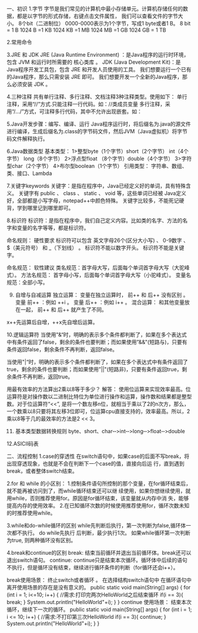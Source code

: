 一、初识
1.字节
字节是我们常见的计算机中最小存储单元。计算机存储任何的数据，都是以字节的形式存储，右键点击文件属性， 我们可以查看文件的字节大小。 8个bit（二进制位） 0000-0000表示为1个字节，写成1 byte或者1 B。
8 bit = 1 B
1024 B =1 KB
1024 KB =1 MB
1024 MB =1 GB
1024 GB = 1 TB

2.常用命令


3.JRE 和 JDK
JRE (Java Runtime Environment) ：是Java程序的运行时环境，包含 JVM 和运行时所需要的 核心类库 。
JDK (Java Development Kit)：是Java程序开发工具包，包含 JRE 和开发人员使用的工具。
我们想要运行一个已有的Java程序，那么只需安装 JRE 即可。
我们想要开发一个全新的Java程序，那么必须安装 JDK 。

4.三种注释
共有单行注释、多行注释、文档注释3种注释类型。使用如下：
单行注释，采用“//”方式.只能注释一行代码。如：//类成员变量
多行注释，采用“/…/”方式，可注释多行代码，其中不允许出现嵌套。如：

5.Java开发步骤：编写、编译、运行
Java程序运行时，将后缀名为.java的源文件进行编译，生成后缀名为.class的字节码文件，然后JVM（Java虚拟机）将字节码文件解释执行。

6.Java数据类型
基本类型：
1>整型byte（1个字节）short（2个字节） int（4个字节） long（8个字节）
2>浮点型float （8个字节）double（4个字节）
3>字符型char（2个字节）
4>布尔型boolean（1个字节）
引用类型：
字符串、数组、类、接口、Lambda

7.关键字keywords
关键字：是指在程序中，Java已经定义好的单词，具有特殊含义。 关键字有 public 、 class 、 static 、 void 等，这些单词已经被 Java定义好，全部都是小写字母，notepad++中颜色特殊。 关键字比较多，不能死记硬背，学到哪里记到哪里即可。

8.标识符
标识符：是指在程序中，我们自己定义内容。比如类的名字、方法的名字和变量的名字等等，都是标识符。

命名规则： 硬性要求
标识符可以包含 英文字母26个(区分大小写) 、 0-9数字 、 $（美元符号） 和 _（下划线） 。
标识符不能以数字开头。
标识符不能是关键字。

命名规范： 软性建议
类名规范：首字母大写，后面每个单词首字母大写（大驼峰式）。
方法名规范： 首字母小写，后面每个单词首字母大写（小驼峰式）。
变量名规范：全部小写。

9. 自增与自减运算
独立运算： 变量在独立运算时， 前++ 和 后++ 没有区别 。 变量 前++ ：例如 ++i 。 变量 后++ ：例如 i++ 。
混合运算： 和其他变量放在一起， 前++ 和 后++ 就产生了不同。

x++先运算后自增，++x先自增后运算。

10.逻辑运算符
当使⽤"&“时，明确的表示多个条件都判断了，如果在多个表达式中有条件返回了false，剩余的条件也要判断；⽽如果使⽤”&&"(短路与)，只要有条件返回false，剩余条件不再判断，返回false。

当使⽤"|“时，明确的表示多个条件都判断了，如果在多个表达式中有条件返回了true，剩余的条件也要判断；⽽如果使⽤”||"(短路⾮)，只要有条件返回true，剩余条件不再判断，返回true。

用最有效率的方法算出2乘以8等于多少？
解答： 使用位运算来实现效率最高。位运算符是对操作数以二进制比特位为单位进行操作和运算，操作数和结果都是整型数。对于位运算符“<<”, 是将一个数左移n位，就相当于乘以了2的n次方，那么，一个数乘以8只要将其左移3位即可，位运算cpu直接支持的，效率最高。所以，2乘以8等于几的最效率的方法是2 << 3。

11. 基本类型数据转换规则
byte、short、char‐‐>int‐‐>long‐‐>float‐‐>double

12.ASICII码表


二、流程控制
1.case的穿透性
在switch语句中，如果case的后面不写break，将出现穿透现象，也就是不会在判断下一个case的值，直接向后运 行，直到遇到break，或者整体switch结束。

2.for 和 while 的小区别：
1.控制条件语句所控制的那个变量，在for循环结束后，就不能再被访问到了，而while循环结束还可以继 续使用，如果你想继续使用，就用while，否则推荐使用for。原因是for循环结束，该变量就从内存中消 失，能够提高内存的使用效率。
2.在已知循环次数的时候使用推荐使用for，循环次数未知的时推荐使用while。

3.while和do-while循环的区别
while先判断后执行，第一次判断为false,循环体一次都不执行。
do while先执行 后判断，最少执行1次。
如果while循环第一次判断为true, 则两种循环没有区别。

4.break和continue的区别
break: 结束当前循环并退出当前循环体。break还可以退出switch语句。
continue: continue只是结束本次循环。循环体中后续的语句不执行，但是循环没有结束，继续进行循环条件的判断（for循环还会i++）。

break使用场景：
终止switch或者循环 。
在选择结构switch语句中 在循环语句中 离开使用场景的存在是没有意义的。 
public static void main(String[] args) { 
	for (int i = 1; i<=10; i++) {
 		//需求:打印完两次HelloWorld之后结束循环 
 		if(i == 3){ 
 			break; 
 		}
 		System.out.println("HelloWorld"+i); 
 	} 
 }
continue 使用场景：
结束本次循环，继续下一次的循环。
public static void main(String[] args) { 
	for (int i = 1; i <= 10; i++) { 
		//需求:不打印第三次HelloWorld 
		if(i == 3){ 
			continue; 
		}
		System.out.println("HelloWorld"+i); 
	} 
}
